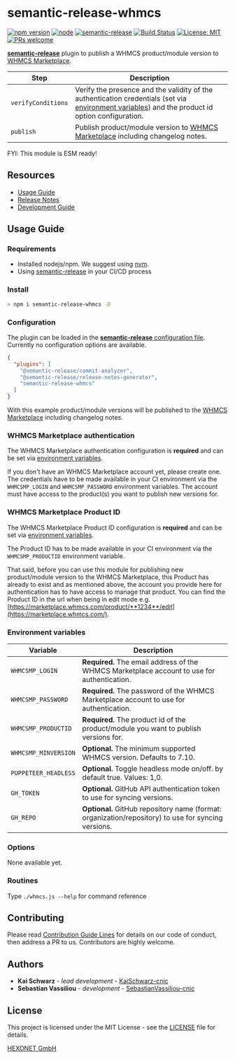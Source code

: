 # semantic-release-whmcs

[![npm version](https://img.shields.io/npm/v/semantic-release-whmcs.svg?style=flat)](https://www.npmjs.com/package/semantic-release-whmcs)
[![node](https://img.shields.io/node/v/semantic-release-whmcs.svg)](https://www.npmjs.com/package/semantic-release-whmcs)
[![semantic-release](https://img.shields.io/badge/%20%20%F0%9F%93%A6%F0%9F%9A%80-semantic--release-e10079.svg)](https://github.com/semantic-release/semantic-release)
[![Build Status](https://github.com/centralnicgroup-opensource/rtldev-middleware-semantic-release-whmcs/workflows/Release/badge.svg?branch=master)](https://github.com/centralnicgroup-opensource/rtldev-middleware-semantic-release-whmcs/workflows/Release/badge.svg?branch=master)
[![License: MIT](https://img.shields.io/badge/License-MIT-blue.svg)](https://opensource.org/licenses/MIT)
[![PRs welcome](https://img.shields.io/badge/PRs-welcome-brightgreen.svg)](https://github.com/hexonet/node-sdk/blob/master/CONTRIBUTING.md)

[**semantic-release**](https://github.com/semantic-release/semantic-release) plugin to publish a WHMCS product/module version to [WHMCS Marketplace](https://marketplace.whmcs.com).

| Step | Description |
| ---- | ----------- |
| `verifyConditions` | Verify the presence and the validity of the authentication credentials (set via [environment variables](#environment-variables)) and the product id option configuration. |
| `publish` | Publish product/module version to [WHMCS Marketplace](https://marketplace.whmcs.com) including changelog notes. |

FYI: This module is ESM ready!

## Resources

* [Usage Guide](#usage-guide)
* [Release Notes](https://github.com/centralnicgroup-opensource/rtldev-middleware-semantic-release-whmcs/releases)
* [Development Guide](https://github.com/centralnicgroup-opensource/rtldev-middleware-semantic-release-whmcs/wiki/Development-Guide)

## Usage Guide

### Requirements

* Installed nodejs/npm. We suggest using [nvm](https://github.com/creationix/nvm).
* Using [semantic-release](https://github.com/semantic-release/semantic-release) in your CI/CD process

### Install

```bash
> npm i semantic-release-whmcs -D
```

### Configuration

The plugin can be loaded in the [**semantic-release** configuration file](https://github.com/semantic-release/semantic-release/blob/master/docs/usage/configuration.md#configuration). Currently no configuration options are available.

```json
{
  "plugins": [
    "@semantic-release/commit-analyzer",
    "@semantic-release/release-notes-generator",
    "semantic-release-whmcs"
  ]
}
```

With this example product/module versions will be published to the [WHMCS Marketplace](https://marketplace.whmcs.com) including changelog notes.

### WHMCS Marketplace authentication

The WHMCS Marketplace authentication configuration is **required** and can be set via [environment variables](#environment-variables).

If you don't have an WHMCS Marketplace account yet, please create one. The credentials have to be made available in your CI environment via the `WHMCSMP_LOGIN` and  `WHMCSMP_PASSWORD` environment variables. The account must have access to the product(s) you want to publish new versions for.

### WHMCS Marketplace Product ID

The WHMCS Marketplace Product ID configuration is **required**  and can be set via [environment variables](#environment-variables).

The Product ID has to be made available in your CI environment via the `WHMCSMP_PRODUCTID` environment variable.

That said, before you can use this module for publishing new product/module version to the WHMCS Marketplace, this Product has already to exist and as mentioned above, the account you provide here for authentication has to have access to manage that product. You can find the Product ID in the url when being in edit mode e.g. [https://marketplace.whmcs.com/product/**1234**/edit](https://marketplace.whmcs.com/).

### Environment variables

| Variable                       | Description                                               |
| ------------------------------ | --------------------------------------------------------- |
| `WHMCSMP_LOGIN` | **Required.** The email address of the WHMCS Marketplace account to use for authentication. |
| `WHMCSMP_PASSWORD` | **Required.** The password of the WHMCS Marketplace account to use for authentication. |
| `WHMCSMP_PRODUCTID` | **Required.** The product id of the product/module you want to publish versions for. |
| `WHMCSMP_MINVERSION` | **Optional.** The minimum supported WHMCS version. Defaults to 7.10. |
| `PUPPETEER_HEADLESS` | **Optional.** Toggle headless mode on/off. by default true. Values: 1,0. |
| `GH_TOKEN` | **Optional.** GitHub API authentication token to use for syncing versions. |
| `GH_REPO` | **Optional.** GitHub repository name (format: organization/repository) to use for syncing versions. |

### Options

None available yet.

### Routines

Type `./whmcs.js --help` for command reference

## Contributing

Please read [Contribution Guide Lines](https://github.com/centralnicgroup-opensource/rtldev-middleware-semantic-release-whmcs/blob/master/CONTRIBUTING.md) for details on our code of conduct, then address a PR to us.
Contributors are highly welcome.

## Authors

* **Kai Schwarz** - *lead development* - [KaiSchwarz-cnic](https://github.com/KaiSchwarz-cnic)
* **Sebastian Vassiliou** - *development* - [SebastianVassiliou-cnic](https://github.com/SebastianVassiliou-cnic)

## License

This project is licensed under the MIT License - see the [LICENSE](https://github.com/centralnicgroup-opensource/rtldev-middleware-semantic-release-whmcs/blob/master/LICENSE) file for details.

[HEXONET GmbH](https://hexonet.net)
